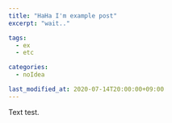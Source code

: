 ```yaml
---
title: "HaHa I'm example post"
excerpt: "wait.."

tags:
  - ex
  - etc

categories:
  - noIdea

last_modified_at: 2020-07-14T20:00:00+09:00
---
```


Text test. 
